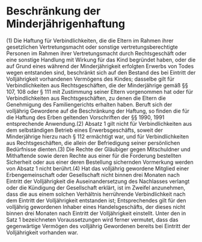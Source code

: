 # Beschränkung der Minderjährigenhaftung

(1) Die Haftung für Verbindlichkeiten, die die Eltern im Rahmen ihrer gesetzlichen Vertretungsmacht oder sonstige vertretungsberechtigte Personen im Rahmen ihrer Vertretungsmacht durch Rechtsgeschäft oder eine sonstige Handlung mit Wirkung für das Kind begründet haben, oder die auf Grund eines während der Minderjährigkeit erfolgten Erwerbs von Todes wegen entstanden sind, beschränkt sich auf den Bestand des bei Eintritt der Volljährigkeit vorhandenen Vermögens des Kindes; dasselbe gilt für Verbindlichkeiten aus Rechtsgeschäften, die der Minderjährige gemäß §§ 107, 108 oder § 111 mit Zustimmung seiner Eltern vorgenommen hat oder für Verbindlichkeiten aus Rechtsgeschäften, zu denen die Eltern die Genehmigung des Familiengerichts erhalten haben. Beruft sich der volljährig Gewordene auf die Beschränkung der Haftung, so finden die für die Haftung des Erben geltenden Vorschriften der §§ 1990, 1991 entsprechende Anwendung.(2) Absatz 1 gilt nicht für Verbindlichkeiten aus dem selbständigen Betrieb eines Erwerbsgeschäfts, soweit der Minderjährige hierzu nach § 112 ermächtigt war, und für Verbindlichkeiten aus Rechtsgeschäften, die allein der Befriedigung seiner persönlichen Bedürfnisse dienten.(3) Die Rechte der Gläubiger gegen Mitschuldner und Mithaftende sowie deren Rechte aus einer für die Forderung bestellten Sicherheit oder aus einer deren Bestellung sichernden Vormerkung werden von Absatz 1 nicht berührt.(4) Hat das volljährig gewordene Mitglied einer Erbengemeinschaft oder Gesellschaft nicht binnen drei Monaten nach Eintritt der Volljährigkeit die Auseinandersetzung des Nachlasses verlangt oder die Kündigung der Gesellschaft erklärt, ist im Zweifel anzunehmen, dass die aus einem solchen Verhältnis herrührende Verbindlichkeit nach dem Eintritt der Volljährigkeit entstanden ist; Entsprechendes gilt für den volljährig gewordenen Inhaber eines Handelsgeschäfts, der dieses nicht binnen drei Monaten nach Eintritt der Volljährigkeit einstellt. Unter den in Satz 1 bezeichneten Voraussetzungen wird ferner vermutet, dass das gegenwärtige Vermögen des volljährig Gewordenen bereits bei Eintritt der Volljährigkeit vorhanden war. 

